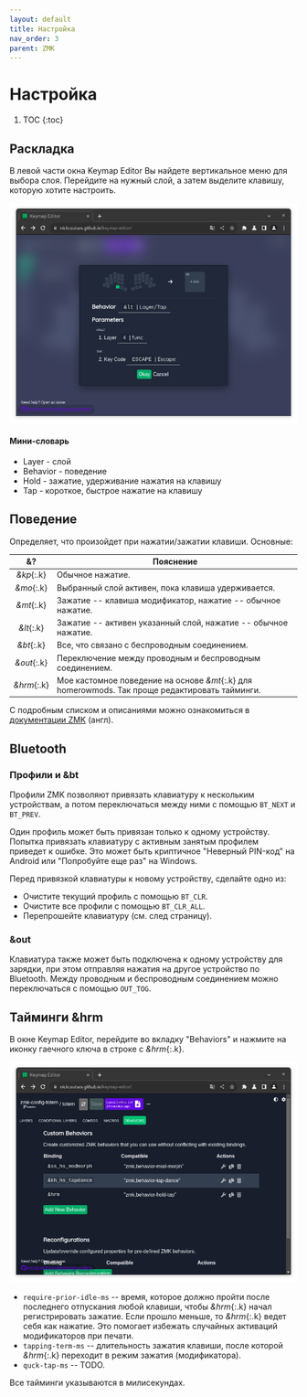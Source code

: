 ```yaml
---
layout: default
title: Настройка
nav_order: 3
parent: ZMK
---
```


# Настройка

1. TOC
{:toc}

## Раскладка

В левой части окна Keymap Editor Вы найдете вертикальное меню для выбора слоя. Перейдите на нужный слой, а затем выделите клавишу, которую хотите настроить.

![](key.png)

#### Мини-словарь

- Layer - слой
- Behavior - поведение
- Hold - зажатие, удерживание нажатия на клавишу
- Tap - короткое, быстрое нажатие на клавишу

## Поведение

Определяет, что произойдет при нажатии/зажатии клавиши. Основные:

| &? | Пояснение |
| :-------: | ------- |
| *&kp*{:.k} | Обычное нажатие. |
| *&mo*{:.k} | Выбранный слой активен, пока клавиша удерживается. |
| *&mt*{:.k} | Зажатие -- клавиша модификатор, нажатие -- обычное нажатие. |
| *&lt*{:.k} | Зажатие -- активен указанный слой, нажатие -- обычное нажатие. |
| *&bt*{:.k} | Все, что связано с беспроводным соединением. |
| *&out*{:.k} | Переключение между проводным и беспроводным соединением. |
| *&hrm*{:.k} | Мое кастомное поведение на основе *&mt*{:.k} для homerowmods. Так проще редактировать тайминги. |

С подробным списком и описаниями можно ознакомиться в [документации ZMK](https://zmk.dev/docs/behaviors/key-press) (англ).

## Bluetooth

### Профили и &bt

Профили ZMK позволяют привязать клавиатуру к нескольким устройствам, а потом переключаться между ними с помощью `BT_NEXT` и `BT_PREV`.

Один профиль может быть привязан только к одному устройству. Попытка привязать клавиатуру с активным занятым профилем приведет к ошибке. Это может быть криптичное "Неверный PIN-код" на Android или "Попробуйте еще раз" на Windows.

Перед привязкой клавиатуры к новому устройству, сделайте одно из:

- Очистите текущий профиль с помощью `BT_CLR`.
- Очистите все профили с помощью `BT_CLR_ALL`.
- Перепрошейте клавиатуру (см. след страницу).

### &out

Клавиатура также может быть подключена к одному устройству для зарядки, при этом отправляя нажатия на другое устройство по Bluetooth. Между проводным и беспроводным соединением можно переключаться с помощью `OUT_TOG`.

## Тайминги &hrm

В окне Keymap Editor, перейдите во вкладку "Behaviors" и нажмите на иконку гаечного ключа в строке с *&hrm*{:.k}.

![](hrm.png)

- `require-prior-idle-ms` -- время, которое должно пройти после последнего отпускания любой клавиши, чтобы *&hrm*{:.k} начал регистрировать зажатие. Если прошло меньше, то *&hrm*{:.k} ведет себя как нажатие. Это помогает избежать случайных активаций модификаторов при печати.
- `tapping-term-ms` -- длительность зажатия клавиши, после которой *&hrm*{:.k} переходит в режим зажатия (модификатора).
- `quck-tap-ms` -- TODO.

Все тайминги указываются в милисекундах.
